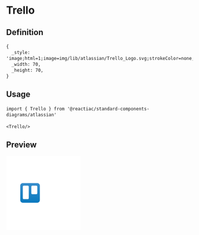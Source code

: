 # Trello

## Definition

```
{
  _style: 'image;html=1;image=img/lib/atlassian/Trello_Logo.svg;strokeColor=none;',
  _width: 70,
  _height: 70,
}
```

## Usage

```
import { Trello } from '@reactiac/standard-components-diagrams/atlassian'

<Trello/>
```

## Preview

<img src="./trello.png" width="200"/>
